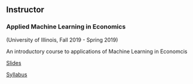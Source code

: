 ## Instructor
### Applied Machine Learning in Economics 
(University of Illinois, Fall 2019 - Spring 2019)

An introductory course to applications of Machine Learning in Economcis

[Slides](https://www.google.com)

[Syllabus](https://www.google.com)

